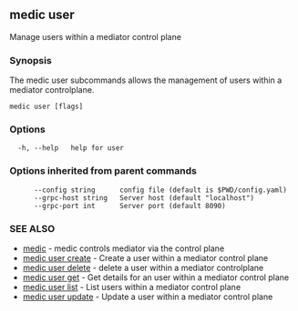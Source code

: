 ## medic user

Manage users within a mediator control plane

### Synopsis

The medic user subcommands allows the management of users within
a mediator controlplane.

```
medic user [flags]
```

### Options

```
  -h, --help   help for user
```

### Options inherited from parent commands

```
      --config string      config file (default is $PWD/config.yaml)
      --grpc-host string   Server host (default "localhost")
      --grpc-port int      Server port (default 8090)
```

### SEE ALSO

* [medic](medic.md)	 - medic controls mediator via the control plane
* [medic user create](medic_user_create.md)	 - Create a user within a mediator control plane
* [medic user delete](medic_user_delete.md)	 - delete a user within a mediator controlplane
* [medic user get](medic_user_get.md)	 - Get details for an user within a mediator control plane
* [medic user list](medic_user_list.md)	 - List users within a mediator control plane
* [medic user update](medic_user_update.md)	 - Update a user within a mediator control plane


